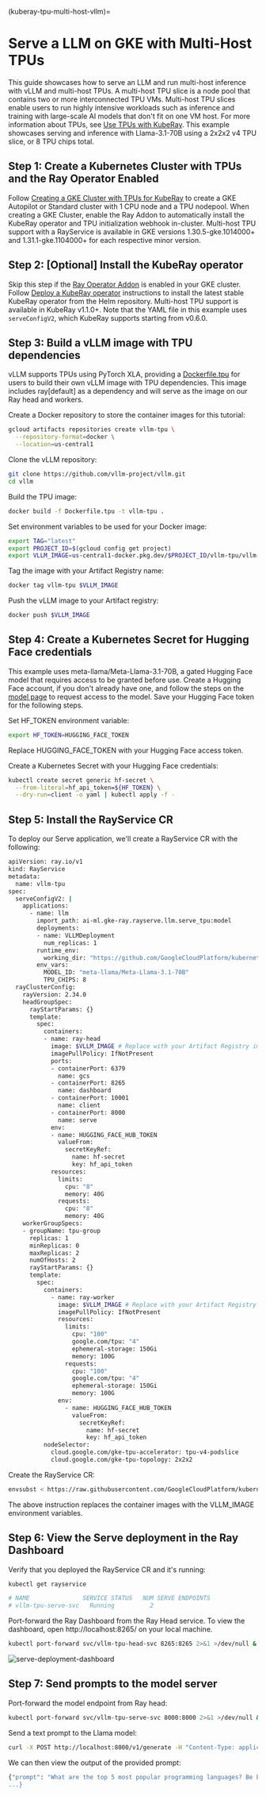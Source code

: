 (kuberay-tpu-multi-host-vllm)=

# Serve a LLM on GKE with Multi-Host TPUs

This guide showcases how to serve an LLM and run multi-host inference with vLLM and multi-host TPUs. A multi-host TPU slice is a node pool that contains two or more interconnected TPU VMs. Multi-host TPU slices enable users to run highly intensive workloads such as inference and training with large-scale AI models that don't fit on one VM host. For more information about TPUs, see [Use TPUs with KubeRay](kuberay-tpu). This example showcases serving and inference with Llama-3.1-70B using a 2x2x2 v4 TPU slice, or 8 TPU chips total.

## Step 1: Create a Kubernetes Cluster with TPUs and the Ray Operator Enabled

Follow [Creating a GKE Cluster with TPUs for KubeRay](kuberay-gke-tpu-cluster-setup) to create a GKE Autopilot or Standard cluster with 1 CPU node and a TPU nodepool. When creating a GKE Cluster, enable the Ray Addon to automatically install the KubeRay operator and TPU initialization webhook in-cluster. Multi-host TPU support with a RayService is available in GKE versions 1.30.5-gke.1014000+ and 1.31.1-gke.1104000+ for each respective minor version.

## Step 2: [Optional] Install the KubeRay operator

Skip this step if the [Ray Operator Addon](https://cloud.google.com/kubernetes-engine/docs/add-on/ray-on-gke/concepts/overview) is enabled in your GKE cluster. Follow [Deploy a KubeRay operator](kuberay-operator-deploy) instructions to install the latest stable KubeRay operator from the Helm repository. Multi-host TPU support is available in KubeRay v1.1.0+. Note that the YAML file in this example uses `serveConfigV2`, which KubeRay supports starting from v0.6.0.

## Step 3: Build a vLLM image with TPU dependencies

vLLM supports TPUs using PyTorch XLA, providing a [Dockerfile.tpu](https://github.com/vllm-project/vllm/blob/main/Dockerfile.tpu) for users to build their own vLLM image with TPU dependencies. This image includes ray[default] as a dependency and will serve as the image on our Ray head and workers.

Create a Docker repository to store the container images for this tutorial:
```sh
gcloud artifacts repositories create vllm-tpu \
  --repository-format=docker \
  --location=us-central1
```

Clone the vLLM repository:
```sh
git clone https://github.com/vllm-project/vllm.git
cd vllm
```

Build the TPU image:
```sh
docker build -f Dockerfile.tpu -t vllm-tpu .
```

Set environment variables to be used for your Docker image:
```sh
export TAG="latest"
export PROJECT_ID=$(gcloud config get project)
export VLLM_IMAGE=us-central1-docker.pkg.dev/$PROJECT_ID/vllm-tpu/vllm-tpu:$TAG
```

Tag the image with your Artifact Registry name:
```sh
docker tag vllm-tpu $VLLM_IMAGE
```

Push the vLLM image to your Artifact registry:
```sh
docker push $VLLM_IMAGE
```
## Step 4: Create a Kubernetes Secret for Hugging Face credentials

This example uses meta-llama/Meta-Llama-3.1-70B, a gated Hugging Face model that requires access to be granted before use. Create a Hugging Face account, if you don't already have one, and follow the steps on the [model page](https://huggingface.co/meta-llama/Meta-Llama-3.1-70B) to request access to the model. Save your Hugging Face token for the following steps.

Set HF_TOKEN environment variable:
```sh
export HF_TOKEN=HUGGING_FACE_TOKEN
```
Replace HUGGING_FACE_TOKEN with your Hugging Face access token.

Create a Kubernetes Secret with your Hugging Face credentials:
```sh
kubectl create secret generic hf-secret \
  --from-literal=hf_api_token=${HF_TOKEN} \
  --dry-run=client -o yaml | kubectl apply -f -
```

## Step 5: Install the RayService CR

To deploy our Serve application, we'll create a RayService CR with the following:
```sh
apiVersion: ray.io/v1
kind: RayService
metadata:
  name: vllm-tpu
spec:
  serveConfigV2: |
    applications:
      - name: llm
        import_path: ai-ml.gke-ray.rayserve.llm.serve_tpu:model
        deployments:
        - name: VLLMDeployment
          num_replicas: 1
        runtime_env:
          working_dir: "https://github.com/GoogleCloudPlatform/kubernetes-engine-samples/archive/main.zip"
        env_vars:
          MODEL_ID: "meta-llama/Meta-Llama-3.1-70B"
          TPU_CHIPS: 8
  rayClusterConfig:
    rayVersion: 2.34.0
    headGroupSpec:
      rayStartParams: {}
      template:
        spec:
          containers:
          - name: ray-head
            image: $VLLM_IMAGE # Replace with your Artifact Registry image.
            imagePullPolicy: IfNotPresent
            ports:
            - containerPort: 6379
              name: gcs
            - containerPort: 8265
              name: dashboard
            - containerPort: 10001
              name: client
            - containerPort: 8000
              name: serve
            env:
            - name: HUGGING_FACE_HUB_TOKEN
              valueFrom:
                secretKeyRef:
                  name: hf-secret
                  key: hf_api_token
            resources:
              limits:
                cpu: "8"
                memory: 40G
              requests:
                cpu: "8"
                memory: 40G
    workerGroupSpecs:
    - groupName: tpu-group
      replicas: 1
      minReplicas: 0
      maxReplicas: 2
      numOfHosts: 2
      rayStartParams: {}
      template:
        spec:
          containers:
            - name: ray-worker
              image: $VLLM_IMAGE # Replace with your Artifact Registry image.
              imagePullPolicy: IfNotPresent
              resources:
                limits:
                  cpu: "100"
                  google.com/tpu: "4"
                  ephemeral-storage: 150Gi
                  memory: 100G
                requests:
                  cpu: "100"
                  google.com/tpu: "4"
                  ephemeral-storage: 150Gi
                  memory: 100G
              env:
                - name: HUGGING_FACE_HUB_TOKEN
                  valueFrom:
                    secretKeyRef:
                      name: hf-secret
                      key: hf_api_token
          nodeSelector:
            cloud.google.com/gke-tpu-accelerator: tpu-v4-podslice
            cloud.google.com/gke-tpu-topology: 2x2x2
```

Create the RayService CR:
```sh
envsubst < https://raw.githubusercontent.com/GoogleCloudPlatform/kubernetes-engine-samples/master/ai-ml/gke-ray/rayserve/llm/llama-3.1-70b/ray-service-tpu.yaml | kubectl apply -f -
```
The above instruction replaces the container images with the VLLM_IMAGE environment variables.

## Step 6: View the Serve deployment in the Ray Dashboard

Verify that you deployed the RayService CR and it's running:

```sh
kubectl get rayservice

# NAME               SERVICE STATUS   NUM SERVE ENDPOINTS
# vllm-tpu-serve-svc   Running          2
```

Port-forward the Ray Dashboard from the Ray Head service. To view the dashboard, open http://localhost:8265/ on your local machine.
```sh
kubectl port-forward svc/vllm-tpu-head-svc 8265:8265 2>&1 >/dev/null &
```

![serve-deployment-dashboard](../images/serve-multi-host-dashboard.png)

## Step 7: Send prompts to the model server

Port-forward the model endpoint from Ray head:
```sh
kubectl port-forward svc/vllm-tpu-serve-svc 8000:8000 2>&1 >/dev/null &
```

Send a text prompt to the Llama model:
```sh
curl -X POST http://localhost:8000/v1/generate -H "Content-Type: application/json" -d '{"prompt": "What are the top 5 most popular programming languages? Be brief.", "max_tokens": 1024}'
```

We can then view the output of the provided prompt:
```sh
{"prompt": "What are the top 5 most popular programming languages? Be brief.", "text": " The answer is based on the Tiobe Index, which is a programming language popularity index that has been ranking programming languages since 2001.\n\n1.  **Java**: 14.63% of the index.\n2.  **Python**: 11.52% of the index.\n3.  **C**: 7.94% of the index.\n4.  **C++**: 7.17% of the index.\n5.  **JavaScript**: 6.86% of the index.\n\nThe Tiobe Index is based on searches on search engines like Google, as well as on forums and other online platforms. It does not necessarily reflect the actual usage of programming languages in the industry, but it is a good indicator of their popularity and usage in the programming community.
...}
```
